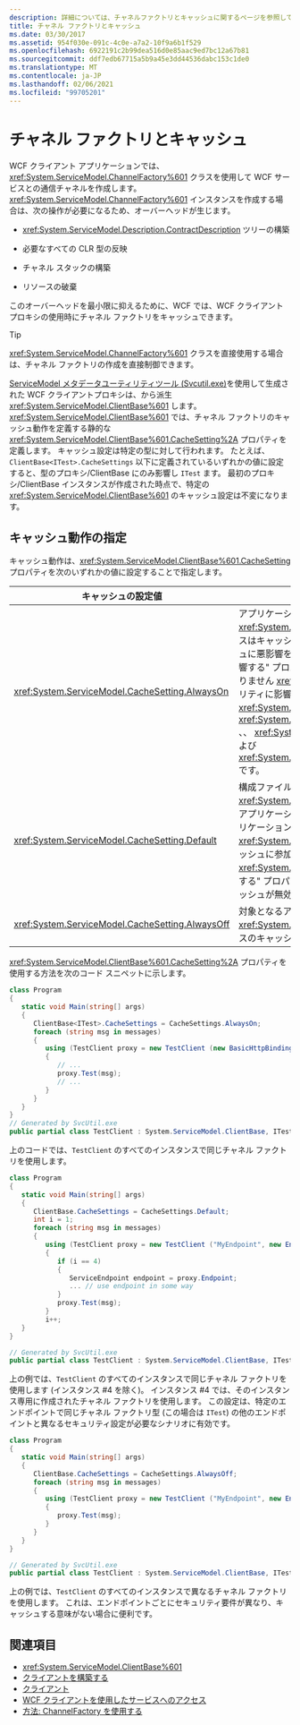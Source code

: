 ```yaml
---
description: 詳細については、チャネルファクトリとキャッシュに関するページを参照してください。
title: チャネル ファクトリとキャッシュ
ms.date: 03/30/2017
ms.assetid: 954f030e-091c-4c0e-a7a2-10f9a6b1f529
ms.openlocfilehash: 6922191c2b99dea516d0e85aac9ed7bc12a67b81
ms.sourcegitcommit: ddf7edb67715a5b9a45e3dd44536dabc153c1de0
ms.translationtype: MT
ms.contentlocale: ja-JP
ms.lasthandoff: 02/06/2021
ms.locfileid: "99705201"
---
```

# <a name="channel-factory-and-caching"></a>チャネル ファクトリとキャッシュ

WCF クライアント アプリケーションでは、<xref:System.ServiceModel.ChannelFactory%601> クラスを使用して WCF サービスとの通信チャネルを作成します。  <xref:System.ServiceModel.ChannelFactory%601> インスタンスを作成する場合は、次の操作が必要になるため、オーバーヘッドが生じます。

- <xref:System.ServiceModel.Description.ContractDescription> ツリーの構築

- 必要なすべての CLR 型の反映

- チャネル スタックの構築

- リソースの破棄

このオーバーヘッドを最小限に抑えるために、WCF では、WCF クライアント プロキシの使用時にチャネル ファクトリをキャッシュできます。

> [!TIP]
> <xref:System.ServiceModel.ChannelFactory%601> クラスを直接使用する場合は、チャネル ファクトリの作成を直接制御できます。

[ServiceModel メタデータユーティリティツール (Svcutil.exe)](../servicemodel-metadata-utility-tool-svcutil-exe.md)を使用して生成された WCF クライアントプロキシは、から派生 <xref:System.ServiceModel.ClientBase%601> します。 <xref:System.ServiceModel.ClientBase%601> では、チャネル ファクトリのキャッシュ動作を定義する静的な <xref:System.ServiceModel.ClientBase%601.CacheSetting%2A> プロパティを定義します。 キャッシュ設定は特定の型に対して行われます。 たとえば、  `ClientBase<ITest>.CacheSettings` 以下に定義されているいずれかの値に設定すると、型のプロキシ/ClientBase にのみ影響し `ITest` ます。 最初のプロキシ/ClientBase インスタンスが作成された時点で、特定の <xref:System.ServiceModel.ClientBase%601> のキャッシュ設定は不変になります。

## <a name="specifying-caching-behavior"></a>キャッシュ動作の指定

キャッシュ動作は、<xref:System.ServiceModel.ClientBase%601.CacheSetting> プロパティを次のいずれかの値に設定することで指定します。

|キャッシュの設定値|説明|
|-------------------------|-----------------|
|<xref:System.ServiceModel.CacheSetting.AlwaysOn>|アプリケーション ドメイン内の <xref:System.ServiceModel.ClientBase%601> のすべてのインスタンスはキャッシュに参加できます。 開発者は、セキュリティがキャッシュに悪影響を与えないことを確認しています。 の "セキュリティに影響する" プロパティにアクセスする場合でも、キャッシュは無効になりません <xref:System.ServiceModel.ClientBase%601> 。 の "セキュリティに影響する" プロパティ <xref:System.ServiceModel.ClientBase%601> は <xref:System.ServiceModel.ClientBase%601.ClientCredentials%2A> 、、 <xref:System.ServiceModel.ClientBase%601.Endpoint%2A> および <xref:System.ServiceModel.ClientBase%601.ChannelFactory%2A> です。|
|<xref:System.ServiceModel.CacheSetting.Default>|構成ファイルで定義されているエンドポイントから作成された <xref:System.ServiceModel.ClientBase%601> のインスタンスのみがアプリケーション ドメイン内のキャッシュに参加します。 そのアプリケーション ドメイン内にプログラムで作成された <xref:System.ServiceModel.ClientBase%601> のインスタンスはキャッシュに参加しません。 また、 <xref:System.ServiceModel.ClientBase%601> "セキュリティに影響する" プロパティがアクセスされると、のインスタンスに対してキャッシュが無効になります。|
|<xref:System.ServiceModel.CacheSetting.AlwaysOff>|対象となるアプリケーション ドメイン内にある特定の型の <xref:System.ServiceModel.ClientBase%601> のすべてのインスタンスのキャッシュが無効になります。|

<xref:System.ServiceModel.ClientBase%601.CacheSetting%2A> プロパティを使用する方法を次のコード スニペットに示します。

```csharp
class Program
{
   static void Main(string[] args)
   {
      ClientBase<ITest>.CacheSettings = CacheSettings.AlwaysOn;
      foreach (string msg in messages)
      {
         using (TestClient proxy = new TestClient (new BasicHttpBinding(), new EndpointAddress(address)))
         {
            // ...
            proxy.Test(msg);
            // ...
         }
      }
   }
}
// Generated by SvcUtil.exe
public partial class TestClient : System.ServiceModel.ClientBase, ITest { }
```

上のコードでは、`TestClient` のすべてのインスタンスで同じチャネル ファクトリを使用します。

```csharp
class Program
{
   static void Main(string[] args)
   {
      ClientBase.CacheSettings = CacheSettings.Default;
      int i = 1;
      foreach (string msg in messages)
      {
         using (TestClient proxy = new TestClient ("MyEndpoint", new EndpointAddress(address)))
         {
            if (i == 4)
            {
               ServiceEndpoint endpoint = proxy.Endpoint;
               ... // use endpoint in some way
            }
            proxy.Test(msg);
         }
         i++;
   }
}

// Generated by SvcUtil.exe
public partial class TestClient : System.ServiceModel.ClientBase, ITest {}
```

上の例では、`TestClient` のすべてのインスタンスで同じチャネル ファクトリを使用します (インスタンス #4 を除く)。 インスタンス #4 では、そのインスタンス専用に作成されたチャネル ファクトリを使用します。 この設定は、特定のエンドポイントで同じチャネル ファクトリ型 (この場合は `ITest`) の他のエンドポイントと異なるセキュリティ設定が必要なシナリオに有効です。

```csharp
class Program
{
   static void Main(string[] args)
   {
      ClientBase.CacheSettings = CacheSettings.AlwaysOff;
      foreach (string msg in messages)
      {
         using (TestClient proxy = new TestClient ("MyEndpoint", new EndpointAddress(address)))
         {
            proxy.Test(msg);
         }
      }
   }
}

// Generated by SvcUtil.exe
public partial class TestClient : System.ServiceModel.ClientBase, ITest {}
```

上の例では、`TestClient` のすべてのインスタンスで異なるチャネル ファクトリを使用します。 これは、エンドポイントごとにセキュリティ要件が異なり、キャッシュする意味がない場合に便利です。

## <a name="see-also"></a>関連項目

- <xref:System.ServiceModel.ClientBase%601>
- [クライアントを構築する](../building-clients.md)
- [クライアント](clients.md)
- [WCF クライアントを使用したサービスへのアクセス](../accessing-services-using-a-wcf-client.md)
- [方法: ChannelFactory を使用する](how-to-use-the-channelfactory.md)
